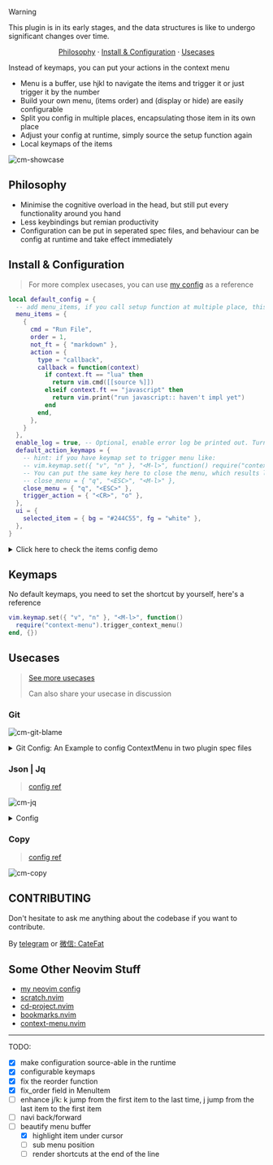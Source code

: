 > [!WARNING]
>
> This plugin is in its early stages, and the data structures is like to undergo significant changes over time.

<p align="center">
  <a href="https://github.com/LintaoAmons/context-menu.nvim?tab=readme-ov-file#philosophy">Philosophy</a>
  ·
  <a href="https://github.com/LintaoAmons/context-menu.nvim?tab=readme-ov-file#install--configuration">Install & Configuration</a>
  ·
  <a href="https://github.com/LintaoAmons/context-menu.nvim?tab=readme-ov-file#usecases">Usecases</a>
</p>

Instead of keymaps, you can put your actions in the context menu

- Menu is a buffer, use hjkl to navigate the items and trigger it or just trigger it by the number
- Build your own menu, (items order) and (display or hide) are easily configurable
- Split you config in multiple places, encapsulating those item in its own place
- Adjust your config at runtime, simply source the setup function again
- Local keymaps of the items

![cm-showcase](https://github.com/user-attachments/assets/d12e3c58-1ce1-406c-a5b7-36020362379d)

## Philosophy

- Minimise the cognitive overload in the head, but still put every functionality around you hand
- Less keybindings but remian productivity
- Configuration can be put in seperated spec files, and behaviour can be config at runtime and take effect immediately

## Install & Configuration
> For more complex usecases, you can use [my config](https://github.com/LintaoAmons/CoolStuffes/blob/main/nvim/.config/nvim/lua/plugins/editor-core/context-menu.lua) as a reference

```lua
local default_config = {
  -- add menu_items, if you call setup function at multiple place, this field will merge together instead of overwrite
  menu_items = {
    {
      cmd = "Run File",
      order = 1,
      not_ft = { "markdown" },
      action = {
        type = "callback",
        callback = function(context)
          if context.ft == "lua" then
            return vim.cmd([[source %]])
          elseif context.ft == "javascript" then
            return vim.print("run javascript:: haven't impl yet")
          end
        end,
      },
    }
  }, 
  enable_log = true, -- Optional, enable error log be printed out. Turn it off if you don't want see those lines
  default_action_keymaps = {
    -- hint: if you have keymap set to trigger menu like:
    -- vim.keymap.set({ "v", "n" }, "<M-l>", function() require("context-menu").trigger_context_menu() end, {})
    -- You can put the same key here to close the menu, which results like a toggle menu key:
    -- close_menu = { "q", "<ESC>", "<M-l>" },
    close_menu = { "q", "<ESC>" },
    trigger_action = { "<CR>", "o" },
  },
  ui = {
    selected_item = { bg = "#244C55", fg = "white" },
  },
}

```

<details>
<summary>Click here to check the items config demo</summary>

```lua
---@enum ContextMenu.ActionType
M.ActionType = {
  callback = "callback",
  sub_cmds = "sub_cmds",
}

---@class ContextMenu.Item
---@field cmd string **Unique identifier** and display name for the menu item.
---@field action ContextMenu.Action
---
--- filter
---@field ft? string[] Optional list of filetypes that determine menu item visibility.
---@field not_ft? string[] Optional list of filetypes that exclude the menu item's display.
---@field filter_func? fun(context: ContextMenu.Context): boolean Optional, true will remain, false will be filtered out
---
--- order
---@field fix? number Optional, fix the order of the menu item.
---@field order? number Optional, order of the menu item.
---
---@field keymap? string Optional, local keymap in menu

---@class ContextMenu.Action
---@field type ContextMenu.ActionType
---@field callback? fun(context: ContextMenu.Context): nil Function executed upon menu item selection, with context provided.
---@field sub_cmds? ContextMenu.Item[]


return {
  "LintaoAmons/context-menu.nvim",
  config = function(_, opts)
    -- setup function can be called multiple time at multiple places
    -- MenuItems will be merged instead of overwrite
    -- You can also source the setup function at runtime to test your configuration
    -- run `:lua = vim.g.context_menu_config` to check your current configuration
    require("context-menu").setup({
      menu_items = {
        {
          order = 1,
          cmd = "Code Action",
          not_ft = { "markdown" },
          action = {
            type = "callback",
            callback = function(_)
              vim.cmd([[Lspsaga code_action]])
            end,
          },
        },
        {
          cmd = "ChatGPT :: New",
          keymap = "a", -- keymap `a` will trigger this action when it show in the menu
          action = {
            type = "callback",
            callback = function(_)
              vim.cmd([[GpChatNew vsplit]])
            end,
          },
        },
        {
          order = 2,
          cmd = "Run Test",
          filter_func = function(context)
            local a = context.filename
            if string.find(a, ".test.") or string.find(a, "spec.") then
              return true
            else
              return false
            end
          end,
          action = {
            type = "callback",
            callback = function(_)
              require("neotest").run.run()
            end,
          },
        },
      },
    })
  end,
}
```

</details>

## Keymaps

No default keymaps, you need to set the shortcut by yourself, here's a reference

```lua
vim.keymap.set({ "v", "n" }, "<M-l>", function()
  require("context-menu").trigger_context_menu()
end, {})
```

## Usecases

> [See more usecases](https://lintao-index.pages.dev/docs/Vim/plugins/context-menu/)
>
> Can also share your usecase in discussion

### Git

![cm-git-blame](https://github.com/user-attachments/assets/185c9ebb-7d94-4864-989b-6a6a0a32867f)

<details>
<summary>Git Config: An Example to config ContextMenu in two plugin spec files</summary>

1. gitsign.lua

```lua title="gitsign.lua"
local prev_hunk = function()
  require("gitsigns").prev_hunk({ navigation_message = false })
end
vim.keymap.set("n", "gk", prev_hunk)

local next_hunk = function()
  require("gitsigns").next_hunk({ navigation_message = false })
end
vim.keymap.set("n", "gj", next_hunk)

return {
  {
    "LintaoAmons/context-menu.nvim",
    opts = function(_, opts)
      require("context-menu").setup({
        menu_items = {
          {
            cmd = "Git",
            order = 85,
            action = {
              type = "sub_cmds",
              sub_cmds = {
                {
                  cmd = "Commit Log Diagram",
                  order = 86,
                  action = {
                    type = "callback",
                    callback = function(_)
                      vim.cmd([[Flog]])
                    end,
                  },
                },
                {
                  cmd = "Git :: Blame",
                  order = 85,
                  action = {
                    type = "callback",
                    callback = function(_)
                      vim.cmd([[Gitsigns blame]])
                    end,
                  },
                },
                {
                  cmd = "Git :: Peek",
                  order = 80,
                  action = {
                    type = "callback",
                    callback = function(_)
                      vim.cmd([[Gitsigns preview_hunk]])
                    end,
                  },
                },
                {
                  cmd = "Git :: Reset Hunk",
                  order = 81,
                  action = {
                    type = "callback",
                    callback = function(_)
                      vim.cmd([[Gitsigns reset_hunk]])
                    end,
                  },
                },
                {
                  cmd = "Git :: Reset Buffer",
                  order = 82,
                  action = {
                    type = "callback",
                    callback = function(_)
                      vim.cmd([[Gitsigns reset_buffer]])
                    end,
                  },
                },
                {
                  cmd = "Git :: Diff Current Buffer",
                  order = 83,
                  action = {
                    type = "callback",
                    callback = function(_)
                      require("gitsigns").diffthis()
                    end,
                  },
                },
              },
            },
          },
        },
      })
    end,
  },
  -- git signs highlights text that has changed since the list
  -- git commit, and also lets you interactively stage & unstage
  -- hunks in a commit.
  {
    "lewis6991/gitsigns.nvim",
    opts = {
      signs = {
        add = { text = "▎" },
        change = { text = "▎" },
        delete = { text = "" },
        topdelete = { text = "" },
        changedelete = { text = "▎" },
        untracked = { text = "▎" },
      },
    },
  },
}
```

2. diffview.lua

```lua title="diffview.lua"

return {
"LintaoAmons/context-menu.nvim",
opts = function()
  require("context-menu").setup({
    menu_items = {
      {
        cmd = "Git",
        action = {
          type = "sub_cmds",
          sub_cmds = {
            {
              cmd = "Git Status",
              action = {
                type = "callback",
                callback = function(_)
                  vim.cmd([[DiffviewOpen]])
                end,
              },
            },
            {
              cmd = "Branch History",
              action = {
                type = "callback",
                callback = function(_)
                  vim.cmd([[DiffviewFileHistory]])
                end,
              },
            },
            {
              cmd = "Current File Commit History",
              action = {
                type = "callback",
                callback = function(_)
                  vim.cmd([[DiffviewFileHistory %]])
                end,
              },
            },
          },
        },
      },
    },
  })
end,
}
```

</details>

### Json | Jq

> [config ref](https://github.com/LintaoAmons/CoolStuffes/blob/main/nvim/.config/nvim/lua/plugins/lang/json.lua)

![cm-jq](https://github.com/user-attachments/assets/6b4212e1-2122-4ad1-bd66-3e1f72864b1a)

<details>
<summary>Config</summary>

```lua
return {
  "LintaoAmons/context-menu.nvim",
  opts = function(_, opts)
    require("context-menu").setup({
      menu_items = {
        {
          cmd = "Jq Query",
          ft = { "json" },
          action = {
            type = "callback",
            callback = function(_)
              -- you can find those util function in my config repository
              local sys = require("util.base.sys")
              local editor = require("util.editor")

              vim.ui.input(
                { prompt = 'Query pattern, e.g. `.[] | .["@message"].message` ' },
                function(pattern)
                  local absPath = editor.buf.read.get_buf_abs_path()
                  local stdout, _, stderr = sys.run_sync({ "jq", pattern, absPath }, ".")
                  local result = stdout or stderr
                  editor.split_and_write(result, { vertical = true, ft = "json" })
                end
              )
            end,
          },
        },
      },
    })
  end,
}
```

</details>

### Copy

> [config ref](https://github.com/LintaoAmons/CoolStuffes/blob/main/nvim/.config/nvim/lua/plugins/editor-enhance/copy.lua)

![cm-copy](https://github.com/user-attachments/assets/6b59dbbb-594d-41a7-a610-eeb22b332ba1)

## CONTRIBUTING

Don't hesitate to ask me anything about the codebase if you want to contribute.

By [telegram](https://t.me/+ssgpiHyY9580ZWFl) or [微信: CateFat](https://lintao-index.pages.dev/assets/images/wechat-437d6c12efa9f89bab63c7fe07ce1927.png)

## Some Other Neovim Stuff

- [my neovim config](https://github.com/LintaoAmons/CoolStuffes/tree/main/nvim/.config/nvim)
- [scratch.nvim](https://github.com/LintaoAmons/scratch.nvim)
- [cd-project.nvim](https://github.com/LintaoAmons/cd-project.nvim)
- [bookmarks.nvim](https://github.com/LintaoAmons/bookmarks.nvim)
- [context-menu.nvim](https://github.com/LintaoAmons/context-menu.nvim)

---

TODO:

- [x] make configuration source-able in the runtime
- [x] configurable keymaps
- [x] fix the reorder function
- [x] fix_order field in MenuItem
- [ ] enhance j/k: k jump from the first item to the last time, j jump from the last item to the first item
- [ ] navi back/forward
- [ ] beautify menu buffer
  - [x] highlight item under cursor
  - [ ] sub menu position
  - [ ] render shortcuts at the end of the line
